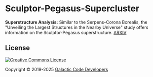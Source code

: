 # Sculptor-Pegasus-Supercluster

**Superstructure Analysis:** Similar to the Serpens-Corona Borealis, the "Unveiling the Largest Structures in the Nearby Universe" study offers information on the Sculptor-Pegasus superstructure. 
[ARXIV](<https://arxiv.org/html/2501.19236v1>)

## License

[![Creative Commons License](<https://i.creativecommons.org/l/by/4.0/88x31.png>)](https://creativecommons.org/licenses/by/4.0/)

Copyright © 2019-2025 [Galactic Code Developers](<https://gist.github.com/ChrisTollefson/](https://github.com/Galactic-Code-Developers>)
